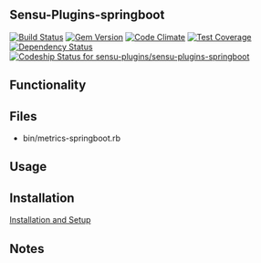 ## Sensu-Plugins-springboot

[ ![Build Status](https://travis-ci.org/sensu-plugins/sensu-plugins-springboot.svg?branch=master)](https://travis-ci.org/sensu-plugins/sensu-plugins-springboot)
[![Gem Version](https://badge.fury.io/rb/sensu-plugins-springboot.svg)](http://badge.fury.io/rb/sensu-plugins-springboot)
[![Code Climate](https://codeclimate.com/github/sensu-plugins/sensu-plugins-springboot/badges/gpa.svg)](https://codeclimate.com/github/sensu-plugins/sensu-plugins-springboot)
[![Test Coverage](https://codeclimate.com/github/sensu-plugins/sensu-plugins-springboot/badges/coverage.svg)](https://codeclimate.com/github/sensu-plugins/sensu-plugins-springboot)
[![Dependency Status](https://gemnasium.com/sensu-plugins/sensu-plugins-springboot.svg)](https://gemnasium.com/sensu-plugins/sensu-plugins-springboot)
[ ![Codeship Status for sensu-plugins/sensu-plugins-springboot](https://codeship.com/projects/275478d0-db38-0132-1836-0eed4ec53b27/status?branch=master)](https://codeship.com/projects/79566)

## Functionality

## Files
 * bin/metrics-springboot.rb

## Usage

## Installation

[Installation and Setup](https://github.com/sensu-plugins/documentation/blob/master/user_docs/installation_instructions.md)

## Notes

